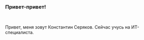 ### Привет-привет! 

<br />

Привет, меня зовут Константин Серяков. Сейчас учусь на ИТ-специалиста.

<br />
